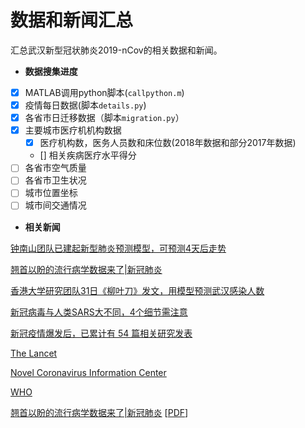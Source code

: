 # 数据和新闻汇总
汇总武汉新型冠状肺炎2019-nCov的相关数据和新闻。

- **数据搜集进度**
- [x] MATLAB调用python脚本(`callpython.m`)
- [x] 疫情每日数据(脚本`details.py`)
- [x] 各省市日迁移数据（脚本`migration.py`）
- [x] 主要城市医疗机机构数据
  - [x] 医疗机构数，医务人员数和床位数(2018年数据和部分2017年数据)
  - [] 相关疾病医疗水平得分
- [ ] 各省市空气质量
- [ ] 各省市卫生状况
- [ ] 城市位置坐标
- [ ] 城市间交通情况

- **相关新闻**

[钟南山团队已建起新型肺炎预测模型，可预测4天后走势](https://new.qq.com/rain/a/20200130A0HX7M)

[翘首以盼的流行病学数据来了|新冠肺炎](https://www.nejm.org/doi/full/10.1056/NEJMoa2001316?query=main_nav_lg)

[香港大学研究团队31日《柳叶刀》发文，用模型预测武汉感染人数](https://baijiahao.baidu.com/s?id=1657305175890163217&wfr=spider&for=pc)

[新冠病毒与人类SARS大不同，4个细节需注意](https://www.thepaper.cn/newsDetail_forward_5723351)

[新冠疫情爆发后，已累计有 54 篇相关研究发表](https://mp.weixin.qq.com/s/W4_rJTEgnuQ4-pe5hU5ysQ)

[The Lancet](https://www.thelancet.com/coronavirus?dgcid=kr_pop-up_tlcoronavirus20)

[Novel Coronavirus Information Center](https://www.elsevier.com/connect/coronavirus-information-center)

[WHO](https://www.who.int/emergencies/diseases/novel-coronavirus-2019)

[翘首以盼的流行病学数据来了|新冠肺炎](https://mp.weixin.qq.com/s?__biz=MzIxNTc4NzU0MQ==&mid=2247494151&idx=2&sn=223fef93383f3e042c572156cde0f3c4&chksm=97905b7da0e7d26b7376f79f2a77add1b2c50bcd315dbc51ad1fe189354157d097da8b79b167&mpshare=1&scene=1&srcid=&sharer_sharetime=1580396797427&sharer_shareid=1c3b4ac84aa42f6bf405164e6731d21f&key=f792e9bfa7650c33023d9bfbc9f5ee25f2a0ef2b0216e462dda8cb589bdcbe5cff61888f15d99592ca9db136a3df0aaf827b6cc3dce0b6cd179982c6b94a3d2ecd034ad084423a4e02cd832a65df40fe&ascene=1&uin=MTY3MjA1ODYyNA%3D%3D&devicetype=Windows+10&version=6208006f&lang=zh_CN&exportkey=AiiCFq%2FEhiQZiomckePcpuA%3D&pass_ticket=zVrIvk%2Bb4t0QXqU7z1wFxsuz%2BWJTNqw7lAZbPCMCPqHMWhQC3kpsel3X4E8rEWD%2F) [[PDF](https://www.nejm.org/doi/full/10.1056/NEJMoa2001316?query=main_nav_lg)]
